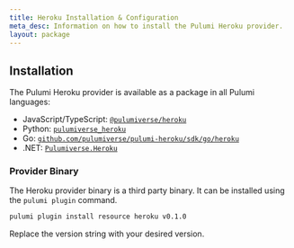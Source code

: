 ```yaml
---
title: Heroku Installation & Configuration
meta_desc: Information on how to install the Pulumi Heroku provider.
layout: package
---
```


## Installation

The Pulumi Heroku provider is available as a package in all Pulumi languages:

* JavaScript/TypeScript: [`@pulumiverse/heroku`](https://www.npmjs.com/package/@pulumiverse/heroku)
* Python: [`pulumiverse_heroku`](https://pypi.org/project/pulumiverse_heroku/)
* Go: [`github.com/pulumiverse/pulumi-heroku/sdk/go/heroku`](https://github.com/pulumiverse/pulumi-heroku/tree/main/sdk/go/heroku)
* .NET: [`Pulumiverse.Heroku`](https://www.nuget.org/packages/Pulumiverse.Heroku)

### Provider Binary

The Heroku provider binary is a third party binary. It can be installed using the `pulumi plugin` command.

```bash
pulumi plugin install resource heroku v0.1.0
```

Replace the version string with your desired version.
